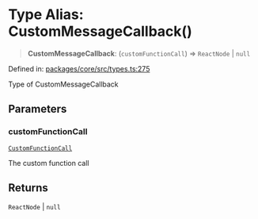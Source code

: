# Type Alias: CustomMessageCallback()

> **CustomMessageCallback**: (`customFunctionCall`) => `ReactNode` \| `null`

Defined in: [packages/core/src/types.ts:275](https://github.com/GeoDaCenter/openassistant/blob/a1bcfdf89aac2d64b3bda9cf92b96ead076def28/packages/core/src/types.ts#L275)

Type of CustomMessageCallback

## Parameters

### customFunctionCall

[`CustomFunctionCall`](CustomFunctionCall.md)

The custom function call

## Returns

`ReactNode` \| `null`

